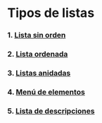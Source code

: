 # Tipos de listas
### 1. [Lista sin orden](lista_sin_orden/index.html)
### 2. [Lista ordenada](lista_ordenada/index.html)
### 3. [Listas anidadas](listas_anidadas/index.html)
### 4. [Menú de elementos](menu_de_elementos/index.html)
### 5. [Lista de descripciones](lista_de_descripciones/index.html)
